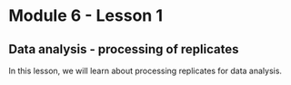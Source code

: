 # Module 6 - Lesson 1

## Data analysis - processing of replicates

In this lesson, we will learn about processing replicates for data analysis.
